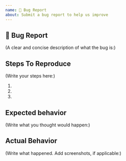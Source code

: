 ```yaml
---
name: 🐛 Bug Report
about: Submit a bug report to help us improve
---
```


## 🐛 Bug Report

(A clear and concise description of what the bug is:)

## Steps To Reproduce

(Write your steps here:)

1.
2.
3.

## Expected behavior

<!--
  How did you expect your project to behave?
  It’s fine if you’re not sure your understanding is correct.
  Just write down what you thought would happen.
-->

(Write what you thought would happen:)

## Actual Behavior

<!--
  Did something go wrong?
  Is something broken, or not behaving as you expected?
  Describe this section in detail, and attach screenshots if possible.
  Don't just say "it doesn't work"!
-->

(Write what happened. Add screenshots, if applicable:)
